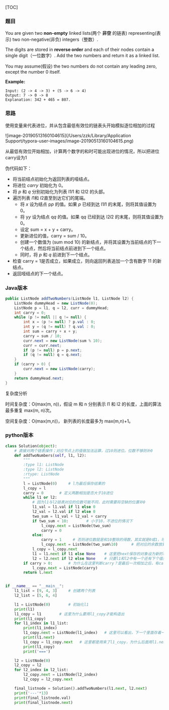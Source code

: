[TOC]

### 题目

You are given two **non-empty** linked lists(两个 **非空** 的链表) representing(表示) two non-negative(非负) integers（整数）.

 The digits are stored in **reverse order** and each of their nodes contain a single digit（一位数字）. Add the two numbers and return it as a linked list.

You may assume(假设) the two numbers do not contain any leading zero, except the number 0 itself.

**Example:**

```
Input: (2 -> 4 -> 3) + (5 -> 6 -> 4)
Output: 7 -> 0 -> 8
Explanation: 342 + 465 = 807.
```

### 思路

使用变量来代表进位，并从包含最低有效位的链表头开始模拟逐位相加的过程

![image-20190513160104615](/Users/zzk/Library/Application Support/typora-user-images/image-20190513160104615.png)

从最低有效位开始相加，计算两个数字的和时可能出现进位的情况，所以把进位carry设为1

伪代码如下：

- 将当前结点初始化为返回列表的哑结点。
- 将进位 *carry* 初始化为 0。
- 将 *p* 和 *q* 分别初始化为列表 l1*l*1 和 l2*l*2 的头部。
- 遍历列表 *l*1和 *l*2直至到达它们的尾端。
  - 将 *x* 设为结点 p*p* 的值。如果 *p* 已经到达 l1*l*1 的末尾，则将其值设置为 0。
  - 将 y*y* 设为结点 q*q* 的值。如果 q*q* 已经到达 l2*l*2 的末尾，则将其值设置为 0。
  - 设定 sum = x + y + carry。
  - 更新进位的值，carry = sum / 10。
  - 创建一个数值为 (sum mod 10) 的新结点，并将其设置为当前结点的下一个结点，然后将当前结点前进到下一个结点。
  - 同时，将 *p* 和 *q* 前进到下一个结点。
- 检查 carry = 1是否成立，如果成立，则向返回列表追加一个含有数字 11 的新结点。
- 返回哑结点的下一个结点。



### Java版本

```java
public ListNode addTwoNumbers(ListNode l1, ListNode l2) {
    ListNode dummyHead = new ListNode(0);
    ListNode p = l1, q = l2, curr = dummyHead;
    int carry = 0;
    while (p != null || q != null) {
        int x = (p != null) ? p.val : 0;
        int y = (q != null) ? q.val : 0;
        int sum = carry + x + y;
        carry = sum / 10;
        curr.next = new ListNode(sum % 10);
        curr = curr.next;
        if (p != null) p = p.next;
        if (q != null) q = q.next;
    }
    if (carry > 0) {
        curr.next = new ListNode(carry);
    }
    return dummyHead.next;
}
```

复杂度分析

时间复杂度：O(max(m, n))，假设 m 和 n 分别表示 l1 和 l2 的长度，上面的算法最多重复 max(m, n)次。

空间复杂度：O(max(m,n))， 新列表的长度最多为 max(m,n)+1。

### python版本

```python
class Solution(object):
    # 直接对两个链表操作；对应节点上的值做加法运算，过10则进位。位数不够则补0
    def addTwoNumbers(self, l1, l2):
        """
        :type l1: ListNode
        :type l2: ListNode
        :rtype: ListNode
        """
        l = ListNode(0)     # l为最后保存结果的
        l_copy = l
        carry = 0       # 定义两数相加是否大于10进位
        while l1 or l2:
            # 因为l1与l2链表对应的位数可能不同，此时需要将空缺的位置补0
            l1_val = l1.val if l1 else 0
            l2_val = l2.val if l2 else 0
            two_sum = l1_val + l2_val + carry
            if two_sum < 10:        # 小于10，不进位的情况下
                l_copy.next = ListNode(two_sum)
                carry = 0
            else:
                carry = 1     # 否则进位数就是和10整除的得数，其实就是0或1，可以直接1
                l_copy.next = ListNode(two_sum%10)      # 把对应的余数放到 ListNode
            l_copy = l_copy.next
            l1 = l1.next if l1 else None    # 这里把next保存的对象设为新的l1和l2
            l2 = l2.next if l2 else None    # 只要l1和l2中有一个还有下个值就要继续while循环
        if carry > 0:       # 为什么在这里判断carry？是最后一次相加之后，有carry的话就要进位
            l_copy.next = ListNode(carry)
        return l.next


if __name__ == "__main__":
    l1_list = [9, 4, 3]     # 创建两个列表
    l2_list = [5, 6, 4]

    l1 = ListNode(0)        # 初始化l1
    print(l1)
    l1_copy = l1        # 这里为什么要用l1_copy才能构造出
    print(l1_copy)
    for l1_index in l1_list:
        print(l1_index)
        l1_copy.next = ListNode(l1_index)   # 这里可以看出，下一个里面存着一个ListNode对象，在下一次循环给它赋值
        print(l1.next)
        l1_copy = l1_copy.next   # 这里都是用来了l1_copy，为什么后面用l1.next,因为l1和l1_copy都指向同一个对象
        print(l1_copy)
        print('===')

    l2 = ListNode(0)
    l2_copy = l2
    for l2_index in l2_list:
        l2_copy.next = ListNode(l2_index)
        l2_copy = l2_copy.next

    final_listnode = Solution().addTwoNumbers(l1.next, l2.next)
    print('---'*13)
    print(final_listnode.val)
    print(final_listnode.next)
```






